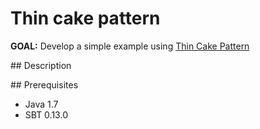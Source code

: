 # Thin cake pattern

**GOAL:** Develop a simple example using [Thin Cake Pattern]( http://www.warski.org/blog/2014/02/using-scala-traits-as-modules-or-the-thin-cake-pattern/)

## Description



## Prerequisites

 * Java 1.7
 * SBT 0.13.0

